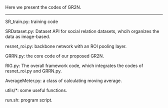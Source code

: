 Here we present the codes of GR2N.

------------------------------------------
SR_train.py: training code

SRDataset.py: Dataset API for social relation datasets, whcih organizes the data as image-based.

resnet_roi.py: backbone network with an ROI pooling layer.

GRRN.py: the core code of our proposed GR2N.

RIG.py: The overall framework code, which integrates the codes of resnet_roi.py and GRRN.py.

AverageMeter.py: a class of calculating moving average.

utils/*: some useful functions.

run.sh: program script.
